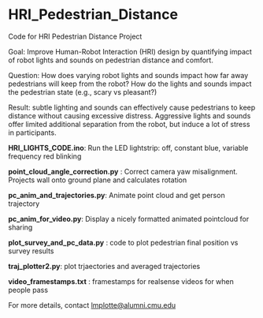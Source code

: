 # HRI_Pedestrian_Distance
Code for HRI Pedestrian Distance Project

Goal: Improve Human-Robot Interaction (HRI) design by quantifying impact of robot lights and sounds on pedestrian distance and comfort.

Question: How does varying robot lights and sounds impact how far away pedestrians will keep from the robot? How do the lights and sounds impact the pedestrian state (e.g., scary vs pleasant?)

Result: subtle lighting and sounds can effectively cause pedestrians to keep distance without causing excessive distress. Aggressive lights and sounds offer limited additional separation from the robot, but induce a lot of stress in participants.

**HRI_LIGHTS_CODE.ino**: Run the LED lightstrip: off, constant blue, variable frequency red blinking

**point_cloud_angle_correction.py** : Correct camera yaw misalignment. Projects wall onto ground plane and calculates rotation

**pc_anim_and_trajectories.py**: Animate point cloud and get person trajectory

**pc_anim_for_video.py**: Display a nicely formatted animated pointcloud for sharing

**plot_survey_and_pc_data.py** : code to plot pedestrian final position vs survey results

**traj_plotter2.py**: plot trjaectories and averaged trajectories

**video_framestamps.txt** : framestamps for realsense videos for when people pass

For more details, contact lmplotte@alumni.cmu.edu
